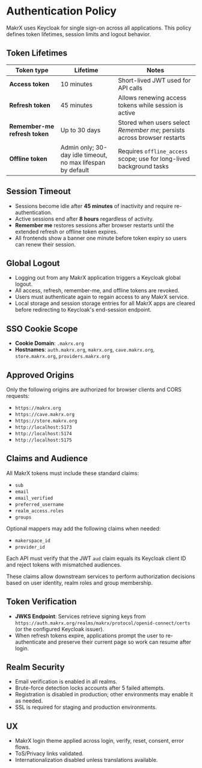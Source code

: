 # Authentication Policy

MakrX uses Keycloak for single sign-on across all applications. This policy defines token lifetimes, session limits and logout behavior.

## Token Lifetimes

| Token type | Lifetime | Notes |
|------------|----------|-------|
| **Access token** | 10 minutes | Short-lived JWT used for API calls |
| **Refresh token** | 45 minutes | Allows renewing access tokens while session is active |
| **Remember-me refresh token** | Up to 30 days | Stored when users select *Remember me*; persists across browser restarts |
| **Offline token** | Admin only; 30-day idle timeout, no max lifespan by default | Requires `offline_access` scope; use for long-lived background tasks |

## Session Timeout

- Sessions become idle after **45 minutes** of inactivity and require re-authentication.
- Active sessions end after **8 hours** regardless of activity.
- **Remember me** restores sessions after browser restarts until the extended refresh or offline token expires.
- All frontends show a banner one minute before token expiry so users can renew their session.

## Global Logout

- Logging out from any MakrX application triggers a Keycloak global logout.
- All access, refresh, remember-me, and offline tokens are revoked.
- Users must authenticate again to regain access to any MakrX service.
- Local storage and session storage entries for all MakrX apps are cleared before redirecting to Keycloak's end-session endpoint.

## SSO Cookie Scope

- **Cookie Domain**: `.makrx.org`
- **Hostnames**: `auth.makrx.org`, `makrx.org`, `cave.makrx.org`, `store.makrx.org`, `providers.makrx.org`

## Approved Origins

Only the following origins are authorized for browser clients and CORS requests:

- `https://makrx.org`
- `https://cave.makrx.org`
- `https://store.makrx.org`
- `http://localhost:5173`
- `http://localhost:5174`
- `http://localhost:5175`

## Claims and Audience

All MakrX tokens must include these standard claims:

- `sub`
- `email`
- `email_verified`
- `preferred_username`
- `realm_access.roles`
- `groups`

Optional mappers may add the following claims when needed:

- `makerspace_id`
- `provider_id`

Each API must verify that the JWT `aud` claim equals its Keycloak client ID and reject tokens with mismatched audiences.

These claims allow downstream services to perform authorization decisions based on user identity, realm roles and group membership.

## Token Verification

- **JWKS Endpoint**: Services retrieve signing keys from `https://auth.makrx.org/realms/makrx/protocol/openid-connect/certs` (or the configured Keycloak issuer).
- When refresh tokens expire, applications prompt the user to re-authenticate and preserve their current page so work can resume after login.

## Realm Security

- Email verification is enabled in all realms.
- Brute-force detection locks accounts after 5 failed attempts.
- Registration is disabled in production; other environments may enable it as needed.
- SSL is required for staging and production environments.

## UX

- MakrX login theme applied across login, verify, reset, consent, error flows.
- ToS/Privacy links validated.
- Internationalization disabled unless translations available.
